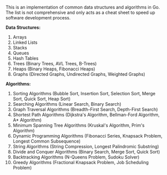 This is an implementation of common data structures and algorithms
in Go. The list is not comprehensive and only acts as a cheat sheet
to speed up software development process.

**Data Structures:**

1. Arrays
2. Linked Lists
3. Stacks
4. Queues
5. Hash Tables
6. Trees (Binary Trees, AVL Trees, B-Trees)
7. Heaps (Binary Heaps, Fibonacci Heaps)
8. Graphs (Directed Graphs, Undirected Graphs, Weighted Graphs)

**Algorithms:**

1. Sorting Algorithms (Bubble Sort, Insertion Sort, Selection Sort, Merge Sort, Quick Sort, Heap Sort)
2. Searching Algorithms (Linear Search, Binary Search)
3. Graph Traversal Algorithms (Breadth-First Search, Depth-First Search)
4. Shortest Path Algorithms (Dijkstra's Algorithm, Bellman-Ford Algorithm, A* Algorithm)
5. Minimum Spanning Tree Algorithms (Kruskal's Algorithm, Prim's Algorithm)
6. Dynamic Programming Algorithms (Fibonacci Series, Knapsack Problem, Longest Common Subsequence)
7. String Algorithms (String Compression, Longest Palindromic Substring)
8. Divide and Conquer Algorithms (Binary Search, Merge Sort, Quick Sort)
9. Backtracking Algorithms (N-Queens Problem, Sudoku Solver)
10. Greedy Algorithms (Fractional Knapsack Problem, Job Scheduling Problem)
